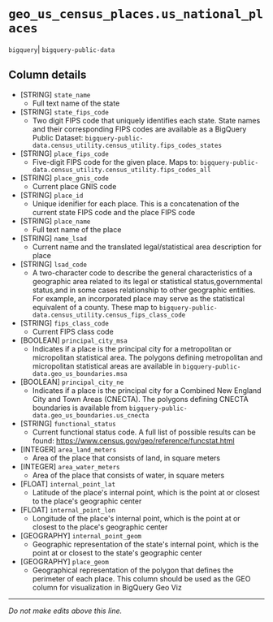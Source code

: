 # `geo_us_census_places.us_national_places`
`bigquery`| `bigquery-public-data`

## Column details
* [STRING]    `state_name`
  - Full text name of the state
* [STRING]    `state_fips_code`
  - Two digit FIPS code that uniquely identifies each state. State names and their corresponding FIPS codes are available as a BigQuery Public Dataset: `bigquery-public-data.census_utility.census_utility.fips_codes_states`
* [STRING]    `place_fips_code`
  - Five-digit FIPS code for the given place. Maps to: `bigquery-public-data.census_utility.census_utility.fips_codes_all`
* [STRING]    `place_gnis_code`
  - Current place GNIS code
* [STRING]    `place_id`
  - Unique idenifier for each place. This is a concatenation of the current state FIPS code and the place FIPS code
* [STRING]    `place_name`
  - Full text name of the place
* [STRING]    `name_lsad`
  - Current name and the translated legal/statistical area description for place
* [STRING]    `lsad_code`
  - A two-character code to describe the general characteristics of a geographic area related to its legal or statistical status,governmental status,and in some cases relationship to other geographic entities. For example, an incorporated place may serve as the statistical equivalent of a county. These map to `bigquery-public-data.census_utility.census_fips_class_code`
* [STRING]    `fips_class_code`
  - Current FIPS class code
* [BOOLEAN]   `principal_city_msa`
  - Indicates if a place is the principal city for a metropolitan or micropolitan statistical area. The polygons defining metropolitan and micropolitan statistical areas are available in `bigquery-public-data.geo_us_boundaries.msa`
* [BOOLEAN]   `principal_city_ne`
  - Indicates if a place is the principal city for a Combined New England City and Town Areas (CNECTA). The polygons defining CNECTA boundaries is available from `bigquery-public-data.geo_us_boundaries.us_cnecta`
* [STRING]    `functional_status`
  - Current functional status code. A full list of possible results can be found: https://www.census.gov/geo/reference/funcstat.html
* [INTEGER]   `area_land_meters`
  - Area of the place that consists of land, in square meters
* [INTEGER]   `area_water_meters`
  - Area of the place that consists of water, in square meters
* [FLOAT]     `internal_point_lat`
  - Latitude of the place's internal point, which is the point at or closest to the place's geographic center
* [FLOAT]     `internal_point_lon`
  - Longitude of the place's internal point, which is the point at or closest to the place's geographic center
* [GEOGRAPHY] `internal_point_geom`
  - Geographic representation of the state's internal point, which is the point at or closest to the state's geographic center
* [GEOGRAPHY] `place_geom`
  - Geographical representation of the polygon that defines the perimeter of each place. This column should be used as the GEO column for visualization in BigQuery Geo Viz

-------------------------------------------------------------------------------
*Do not make edits above this line.*
